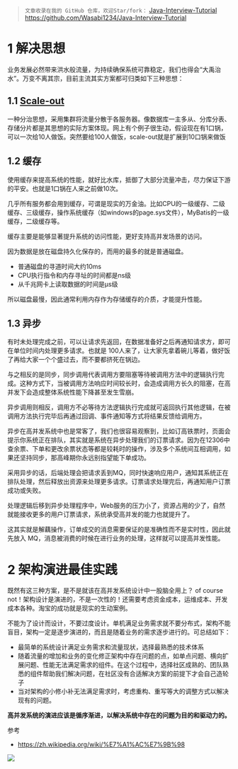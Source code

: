 > `文章收录在我的 GitHub 仓库，欢迎Star/fork：`
> [Java-Interview-Tutorial](https://github.com/Wasabi1234/Java-Interview-Tutorial)
> https://github.com/Wasabi1234/Java-Interview-Tutorial

# 1 解决思想
业务发展必然带来洪水般流量，为持续确保系统可靠稳定，我们也得会“大禹治水”。万变不离其宗，目前主流其实方案都可归类如下三种思想：
## 1.1 [Scale-out](https://javaedge.blog.csdn.net/article/details/108722960)
一种分治思想，采用集群将流量分散于各服务器。像数据库一主多从、分库分表、存储分片都是其思想的实际方案体现。网上有个例子很生动，假设现在有1口锅，可以一次给10人做饭。突然要给100人做饭，scale-out就是扩展到10口锅来做饭
## 1.2 缓存
使用缓存来提高系统的性能，就好比水库，抵御了大部分流量冲击，尽力保证下游的平安。也就是1口锅在人来之前做10次。

几乎所有服务都会用到缓存，可谓是现实的万金油。比如CPU的一级缓存、二级缓存、三级缓存，操作系统缓存（如windows的page.sys文件），MyBatis的一级缓存，二级缓存等。

缓存主要是能够显著提升系统的访问性能，更好支持高并发场景的访问。

因为数据是放在磁盘持久化保存的，而用的最多的就是普通磁盘。

- 普通磁盘的寻道时间大约10ms
- CPU执行指令和内存寻址的时间都是ns级
- 从千兆网卡上读取数据的时间是μs级

所以磁盘最慢，因此通常利用内存作为存储缓存的介质，才能提升性能。
## 1.3 异步
有时未处理完成之前，可以让请求先返回，在数据准备好之后再通知请求方，即可在单位时间内处理更多请求。也就是 100人来了，让大家先拿着碗儿等着，做好饭了再给大家一个个盛过去，而不要都挤死在锅边。

与之相反的是同步，同步调用代表调用方要阻塞等待被调用方法中的逻辑执行完成。这种方式下，当被调用方法响应时间较长时，会造成调用方长久的阻塞，在高并发下会造成整体系统性能下降甚至发生雪崩。

异步调用则相反，调用方不必等待方法逻辑执行完成就可返回执行其他逻辑，在被调用方法执行完毕后再通过回调、事件通知等方式将结果反馈给调用方。

异步在高并发系统中也是常客了，我们也很容易观察到，比如订高铁票时，页面会提示你系统正在排队，其实就是系统在异步处理我们的订票请求。因为在12306中查余票、下单和更改余票状态等都是较耗时的操作，涉及多个系统间互相调用，如果还坚持同步，那高峰期你永远别指望能下单成功。

采用异步的话，后端处理会把请求丢到MQ，同时快速响应用户，通知其系统正在排队处理，然后释放出资源来处理更多请求。订票请求处理完后，再通知用户订票成功或失败。

处理逻辑后移到异步处理程序中，Web服务的压力小了，资源占用的少了，自然就能接收更多的用户订票请求，系统承受高并发的能力也就提升了。

这其实就是解藕操作，订单成交的消息需要保证的是准确性而不是实时性，因此就先放入 MQ，消息被消费的时候在进行业务的处理，这样就可以提高并发性能。


# 2 架构演进最佳实践
既然有这三种方案，是不是就该在高并发系统设计中一股脑全用上？
of course not！架构设计是演进的，不是一次性的！还需要考虑资金成本，运维成本、开发成本各种。淘宝的成功就是现实的生动案例。

不能为了设计而设计，不要过度设计。单机满足业务需求就不要分布式，架构不能盲目，架构一定是逐步演进的，而且是随着业务的需求逐步进行的。可总结如下：
- 最简单的系统设计满足业务需求和流量现状，选择最熟悉的技术体系
- 随着流量的增加和业务的变化修正架构中存在问题的点，如单点问题、横向扩展问题、性能无法满足需求的组件。在这个过程中，选择社区成熟的、团队熟悉的组件帮助我们解决问题，在社区没有合适解决方案的前提下才会自己造轮子
- 当对架构的小修小补无法满足需求时，考虑重构、重写等大的调整方式以解决现有的问题。

**高并发系统的演进应该是循序渐进，以解决系统中存在的问题为目的和驱动力的。**

参考
- https://zh.wikipedia.org/wiki/%E7%A1%AC%E7%9B%98


![](https://img-blog.csdnimg.cn/20200825235213822.png?x-oss-process=image/watermark,type_ZmFuZ3poZW5naGVpdGk,shadow_10,text_SmF2YUVkZ2U=,size_1,color_FFFFFF,t_70#pic_center)